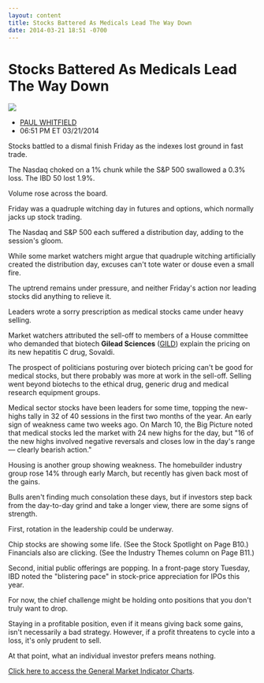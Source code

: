 ```yaml
---
layout: content
title: Stocks Battered As Medicals Lead The Way Down
date: 2014-03-21 18:51 -0700
---
```



Stocks Battered As Medicals Lead The Way Down
==============================================


![](https://www.investors.com/wp-content/uploads/ibd-migrated-images/MPv_140324_635310116330025092.png)

* [PAUL WHITFIELD](https://www.investors.com/author/whitfieldp/ "Posts by PAUL WHITFIELD")
* 06:51 PM ET 03/21/2014




Stocks battled to a dismal finish Friday as the indexes lost ground in fast trade.

  

The Nasdaq choked on a 1% chunk while the S&P 500 swallowed a 0.3% loss. The IBD 50 lost 1.9%.

  

Volume rose across the board.

  

Friday was a quadruple witching day in futures and options, which normally jacks up stock trading.

  

The Nasdaq and S&P 500 each suffered a distribution day, adding to the session's gloom.

  

While some market watchers might argue that quadruple witching artificially created the distribution day, excuses can't tote water or douse even a small fire.

  

The uptrend remains under pressure, and neither Friday's action nor leading stocks did anything to relieve it.

  

Leaders wrote a sorry prescription as medical stocks came under heavy selling.

  

Market watchers attributed the sell-off to members of a House committee who demanded that biotech **Gilead Sciences** ([GILD](https://research.investors.com/quote.aspx?symbol=GILD)) explain the pricing on its new hepatitis C drug, Sovaldi.

  

The prospect of politicians posturing over biotech pricing can't be good for medical stocks, but there probably was more at work in the sell-off. Selling went beyond biotechs to the ethical drug, generic drug and medical research equipment groups.

  

Medical sector stocks have been leaders for some time, topping the new-highs tally in 32 of 40 sessions in the first two months of the year. An early sign of weakness came two weeks ago. On March 10, the Big Picture noted that medical stocks led the market with 24 new highs for the day, but "16 of the new highs involved negative reversals and closes low in the day's range — clearly bearish action."

  

Housing is another group showing weakness. The homebuilder industry group rose 14% through early March, but recently has given back most of the gains.

  

Bulls aren't finding much consolation these days, but if investors step back from the day-to-day grind and take a longer view, there are some signs of strength.

  

First, rotation in the leadership could be underway.

  

Chip stocks are showing some life. (See the Stock Spotlight on Page B10.) Financials also are clicking. (See the Industry Themes column on Page B11.)

  

Second, initial public offerings are popping. In a front-page story Tuesday, IBD noted the "blistering pace" in stock-price appreciation for IPOs this year.

  

For now, the chief challenge might be holding onto positions that you don't truly want to drop.

  

Staying in a profitable position, even if it means giving back some gains, isn't necessarily a bad strategy. However, if a profit threatens to cycle into a loss, it's only prudent to sell.

  

At that point, what an individual investor prefers means nothing.


[Click here to access the General Market Indicator Charts](https://www.investors.com/pdf/GMI_032414.pdf).




